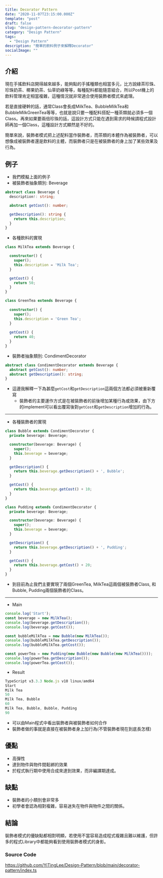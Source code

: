 ```yaml
---
title: Decorator Pattern
date: "2020-11-07T23:15:00.000Z"
template: "post"
draft: false
slug: "design-pattern-decorator-pattern"
category: "Design Pattern"
tags:
  - "Design Pattern"
description: "簡單的飲料例子來解釋Decorator"
socialImage: ""
---
```


## 介紹

現在手搖飲料店開得越來越多，能夠點的手搖種類也相當多元，比方說綠茶珍珠、珍珠奶茶、椰果奶茶、仙草奶綠等等，每種配料都能隨意組合，所以Post機上的飲料管理肯定相當複雜，這種情況就非常適合使用裝飾者模式來處理。

若是直接硬幹的話，通常Class會長成MilkTea、BubbleMilkTea和BubbleMilkGreenTea等等，也就是說只要一種配料搭配一種茶類就必須多一個Class。再來如果要兩倍珍珠的話，這設計方式只能在遇到需求的時候請程式設計師再加一個Class，這種設計方式顯然是不好的。

簡單來說，裝飾者模式把上述配料當作裝飾者，而茶類的本體作為被裝飾者，可以想像成被裝飾者還是飲料的主體，而裝飾者只是在被裝飾者的身上加了某些效果及行為。

## 例子

 - 我們模擬上面的例子
 - 被裝飾者抽象類別: Beverage

```typescript
abstract class Beverage {
  description!: string;

  abstract getCost(): number;

  getDescription(): string {
    return this.description;
  }
}

```

 - 各種飲料的實現

```typescript
class MilkTea extends Beverage {

  constructor() {
    super();
    this.description = 'Milk Tea';
  }

  getCost() {
    return 50;
  }
}

class GreenTea extends Beverage {
  
  constructor() {
    super();
    this.description = 'Green Tea';
  }
  
  getCost() {
    return 40;
  }
}
```

 - 裝飾者抽象類別: CondimentDecorator

```typescript
abstract class CondimentDecorator extends Beverage {
  abstract getCost(): number;
  abstract getDescription(): string;
}
```
 - 這邊我解釋一下為甚麼`getCost`和`getDescription`這兩個方法都必須被重新覆寫
    - 裝飾者的主要運作方式是在被裝飾者的前後增加某種行為或效果，由下方的implement可以看出覆寫後對`getCost`和`getDescription`增加的行為。
---------------------------------------------------------------------------------

 - 各種裝飾者的實現

```typescript
class Bubble extends CondimentDecorator {
  private beverage: Beverage;

  constructor(beverage: Beverage) {
    super();
    this.beverage = beverage;
  }

  getDescription() {
    return this.beverage.getDescription() + ', Bubble';
  }

  getCost() {
    return this.beverage.getCost() + 10;
  }
}

class Pudding extends CondimentDecorator {
  private beverage: Beverage;

  constructor(beverage: Beverage) {
    super();
    this.beverage = beverage;
  }

  getDescription() {
    return this.beverage.getDescription() + ', Pudding';
  }

  getCost() {
    return this.beverage.getCost() + 20;
  }
}
```

 - 到目前為止我們主要實現了兩個GreenTea, MilkTea這兩個被裝飾者Class, 和Bubble, Pudding兩個裝飾者的Class。
-----------------------------------------------

 - Main

```typescript
console.log('Start');
const beverage = new MilkTea();
console.log(beverage.getDescription());
console.log(beverage.getCost());

const bubbleMilkTea = new Bubble(new MilkTea());
console.log(bubbleMilkTea.getDescription());
console.log(bubbleMilkTea.getCost());

const powerTea = new Pudding(new Bubble(new Bubble(new MilkTea())));
console.log(powerTea.getDescription());
console.log(powerTea.getCost());
```

 - Result

```typescript
TypeScript v3.3.3 Node.js v10 linux/amd64
Start
Milk Tea
50
Milk Tea, Bubble
60
Milk Tea, Bubble, Bubble, Pudding
90
```

 - 可以由Main程式中看出裝飾者與被裝飾者如何合作
  - 裝飾者做的事就是直接在被裝飾者身上加行為(不管裝飾者現在到底長怎樣)

## 優點

 - 高彈性
 - 達到物件與物件間鬆綁的效果
 - 於程式執行期中使用合成來達到效果，而非編譯期達成。

## 缺點
 - 裝飾者的小類別會非常多
 - 初學者會認為相對複雜，容易迷失在物件與物件之間的關係。

## 結論
 
裝飾者模式的優缺點都相對明顯，若使用不當容易造成程式複雜且難以維護，但許多的程式Library中都能夠看到使用裝飾者模式的身影。

### Source Code
https://github.com/YiTingLee/Design-Pattern/blob/main/decorator-pattern/index.ts